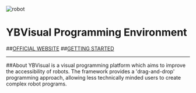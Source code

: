 ![robot](https://github.com/webbam46/YBVisual/blob/master/static/img/robot.jpg)
# YBVisual Programming Environment
##[OFFICIAL WEBSITE](http://ybvisual.adamwcs.co.uk/ "Official Website")
##[GETTING STARTED](http://ybvisual.adamwcs.co.uk/gettingstarted "Getting Started")
***
##About
YBVisual is a visual programming platform which aims to improve the accessibility of robots. The framework provides a 'drag-and-drop' programming approach, allowing less technically minded users to create complex robot programs.



